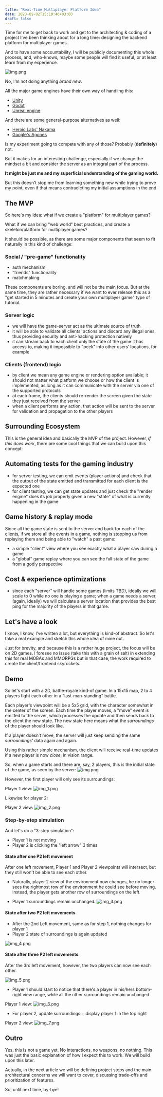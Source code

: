 ```yaml
---
title: "Real-Time Multiplayer Platform Idea"
date: 2023-09-02T15:19:46+03:00
draft: false
---
```


Time for me to get back to work and get to the architecting & coding of a project I've been thinking about for a long time: designing the backend platform for multiplayer games. 

And to have some accountability, I will be publicly documenting this whole process, and, who-knows, maybe some people will find it useful, or at least learn from my experience.

![img.png](images/img.png)

No, I'm not doing anything *brand new*. 

All the major game engines have their own way of handling this: 
* [Unity](https://docs-multiplayer.unity3d.com/)
* [Godot](https://godotengine.org/article/multiplayer-in-godot-4-0-scene-replication/)
* [Unreal engine](https://docs.unrealengine.com/5.2/en-US/networking-and-multiplayer-in-unreal-engine/)

And there are some general-purpose alternatives as well: 
* [Heroic Labs' Nakama](https://heroiclabs.com/nakama)
* [Google's Agones](https://github.com/googleforgames/agones)

Is my experiment going to compete with any of those? Probably (**definitely**) not. 

But it makes for an interesting challenge, especially if we change the mindset a bit and consider the server as an integral part of the process. 

**It might be just me and my superficial understanding of the gaming world.**

But this doesn't stop me from learning something new while trying to prove my point, even if that means contradicting my initial assumptions in the end.

## The MVP

So here's my idea: what if we create a "platform" for multiplayer games?

What if we can bring "web world" best practices, and create a skeleton/platform for multiplayer games?

It should be possible, as there are some major components that seem to fit naturally in this kind of challenge:

### Social / "pre-game" functionality
* auth mechanism
* "friends" functionality
* matchmaking

These components are boring, and will not be the main focus. But at the same time, they are rather necessary if we want to ever release this as a "get started in 5 minutes and create
your own multiplayer game" type of tutorial.

### Server logic
* we will have the game-server act as the ultimate source of truth
* it will be able to validate all clients' actions and discard any illegal ones, thus providing security and anti-hacking protection natively
* it can stream back to each client only the state of the game it has access to, making it impossible to "peek" into other users' locations, for example

### Clients (frontend) logic
* by client we mean any game engine or rendering option available; it should not matter what platform we choose or how the client is implemented, as long as it can communicate with the server
  via one of the supported protocols
* at each frame, the clients should re-render the screen given the state they just received from the server
* when a client performs any action, that action will be sent to the server for validation and propagation to the other players

## Surrounding Ecosystem
This is the general idea and basically the MVP of the project. However, _if this does work_, there are some cool things that we can build upon this concept:

## Automating tests for the gaming industry
* for server testing, we can emit events (player actions) and check that the output of the state emitted and transmitted for each client is the expected one
* for client testing, we can get state updates and just check the "render engine" does its job properly given a new "state" of what is currently happening in the game

## Game history & replay mode
Since all the game state is sent to the server and back for each of the clients, if we store all the events in a game, nothing is stopping us from replaying them and being able to "watch" a past game:
* a simple "client" view where you see exactly what a player saw during a game
* a "global" game replay where you can see the full state of the game from a godly perspective

## Cost & experience optimizations
* since each "server" will handle some games (limits TBD), ideally we will scale to 0 while no one is playing a game; when a game needs a server, (again, ideally) we will calculate a server location that provides the best ping for the majority of the players in that game.

## Let's have a look
I know, I know, I've written a lot, but everything is kind-of abstract. So let's take a real example and sketch this whole idea of mine out.

Just for brevity, and because this is a rather huge project, the focus will be on 2D games.
I foresee no issue (take this with a grain of salt) in extending this for real MOBAs and MMORPGs but in that case, the work required to create the client/frontend skyrockets.


## Demo

So let's start with a 2D, battle-royale kind-of game. In a 15x15 map, 2 to 4 players fight each other in a "last-man-standing" battle.

Each player's viewpoint will be a 5x5 grid, with the character somewhat in the center of the screen. Each time the player moves, a "move" event is emitted to the server, which processes the update and then sends back to the client the new state.
The new state here means what the _surroundings_ of the player should look like.

If a player doesn't move, the server will just keep sending the same _surroundings_' data again and again.

Using this rather simple mechanism, the client will receive real-time updates if a new player is now _close_, in vision range.

So, when a game starts and there are, say, 2 players, this is the initial state of the game, as seen by the server:
![img.png](images/img.png)

However, the first player will only see its surroundings:

Player 1 view: ![img_1.png](images/img_1.png)

Likewise for player 2:

Player 2 view: ![img_2.png](images/img_2.png)

### Step-by-step simulation

And let's do a "3-step simulation":

* Player 1 is not moving
* Player 2 is clicking the "left arrow" 3 times

#### State after one P2 left movement
After one left movement, Player 1 and Player 2 viewpoints will intersect, but they still won't be able to see each other.

* Naturally, player 2 view of the environment now changes, he no longer sees the rightmost row of the environment he could see before moving.
  Instead, the player gets another row of surroundings on the left.


* Player 1 surroundings remain unchanged.
  ![img_3.png](images/img_3.png)

#### State after two P2 left movements
* After the 2nd Left movement, same as for step 1, nothing changes for player 1
* Player 2 state of surroundings is again updated

![img_4.png](images/img_4.png)

#### State after three P2 left movements
After the 3rd left movement, however, the two players can now see each other.

![img_5.png](images/img_5.png)

* Player 1 should start to notice that there's a player in his/hers bottom-right view range, while all the other surroundings remain unchanged

Player 1 view: ![img_6.png](images/img_6.png)

* For player 2, update surroundings + display player 1 in the top right

Player 2 view: ![img_7.png](images/img_7.png)

## Outro
Yes, this is not a game yet. No interactions, no weapons, no nothing. This was just the basic explanation of how I expect this to work. We will build upon this later.

Actually, in the next article we will be defining project steps and the main architectural concerns we will want to cover, discussing trade-offs and prioritization of features.

So, until next time, by-bye! 
